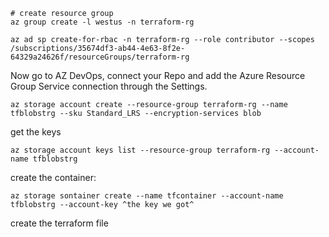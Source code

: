 ```
# create resource group
az group create -l westus -n terraform-rg
```

```
az ad sp create-for-rbac -n terraform-rg --role contributor --scopes /subscriptions/35674df3-ab44-4e63-8f2e-64329a24626f/resourceGroups/terraform-rg
```

Now go to AZ DevOps, connect your Repo and add the Azure Resource Group Service connection through the Settings.

```
az storage account create --resource-group terraform-rg --name tfblobstrg --sku Standard_LRS --encryption-services blob
```
get the keys
```
az storage account keys list --resource-group terraform-rg --account-name tfblobstrg
```

create the container:
```
az storage sontainer create --name tfcontainer --account-name tfblobstrg --account-key ^the key we got^
```

create the terraform file
